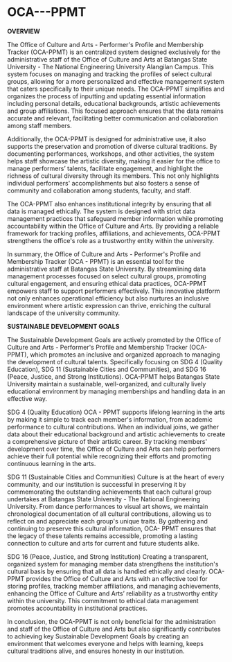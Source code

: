 # OCA---PPMT

**OVERVIEW**

The Office of Culture and Arts - Performer's Profile and Membership Tracker (OCA-PPMT) is an centralized system designed exclusively for the administrative staff of the Office of Culture and Arts at Batangas State University - The National Engineering University Alangilan Campus. This system focuses on managing and tracking the profiles of select cultural groups, allowing for a more personalized and effective management system that caters specifically to their unique needs. The OCA-PPMT simplifies and organizes the process of inputting and updating essential information including personal details, educational backgrounds, artistic achievements and group affiliations. This focused approach ensures that the data remains accurate and relevant,  facilitating better communication and collaboration among staff members.

Additionally, the OCA-PPMT is designed for administrative use, it also supports the preservation and promotion of diverse cultural traditions. By documenting performances, workshops, and other activities, the system helps staff showcase the artistic diversity,  making it easier for the office to manage performers’ talents, facilitate engagement, and highlight the richness of cultural diversity through its members. This not only highlights individual performers' accomplishments but also fosters a sense of community and collaboration among students, faculty, and staff.

The OCA-PPMT also enhances institutional integrity by ensuring that all data is managed ethically. The system is designed with strict data management practices that safeguard member information while promoting accountability within the Office of Culture and Arts. By providing a reliable framework for tracking profiles, affiliations, and achievements, OCA-PPMT strengthens the office's role as a trustworthy entity within the university.


In summary, the Office of Culture and Arts - Performer's Profile and Membership Tracker (OCA - PPMT) is an essential tool for the administrative staff at Batangas State University. By streamlining data management processes focused on select cultural groups, promoting cultural engagement, and ensuring ethical data practices, OCA-PPMT empowers staff to support performers effectively. This innovative platform not only enhances operational efficiency but also nurtures an inclusive environment where artistic expression can thrive, enriching the cultural landscape of the university community.

**SUSTAINABLE DEVELOPMENT GOALS**

The Sustainable Development Goals are actively promoted by the Office of Culture and Arts - Performer's Profile and Membership Tracker (OCA-PPMT), which promotes an inclusive and organized approach to managing the development of cultural talents. Specifically focusing on SDG 4 (Quality Education), SDG 11 (Sustainable Cities and Communities), and SDG 16 (Peace, Justice, and Strong Institutions). OCA-PPMT helps Batangas State University maintain a sustainable, well-organized, and culturally lively educational environment by managing memberships and handling data in an effective way.

SDG 4 (Quality Education)
	OCA - PPMT supports lifelong learning in the arts by making it simple to track each member's information, from academic performance to cultural contributions. When an individual joins, we gather data about their educational background and artistic achievements to create a comprehensive picture of their artistic career. By tracking members' development over time, the Office of Culture and Arts can help performers achieve their full potential while recognizing their efforts and promoting continuous learning in the arts.

SDG 11 (Sustainable Cities and Communities)
	Culture is at the heart of every community, and our institution is successful in preserving it by commemorating the outstanding achievements that each cultural group undertakes at Batangas State University - The National Engineering University. From dance performances to visual art shows, we maintain chronological documentation of all cultural contributions, allowing us to reflect on and appreciate each group's unique traits. By gathering and continuing to preserve this cultural information, OCA- PPMT ensures that the legacy of these talents remains accessible, promoting a lasting connection to culture and arts for current and future students alike.

SDG 16 (Peace, Justice, and Strong Institution)
Creating a transparent, organized system for managing member data strengthens the institution's cultural basis by ensuring that all data is handled ethically and clearly. OCA-PPMT provides the Office of Culture and Arts with an effective tool for storing profiles, tracking member affiliations, and managing achievements, enhancing the Office of Culture and Arts’ reliability as a trustworthy entity within the university. This commitment to ethical data management promotes accountability in institutional practices.

In conclusion, the OCA-PPMT is not only beneficial for the administration and staff of the Office of Culture and Arts but also significantly contributes to achieving key Sustainable Development Goals by creating an environment that welcomes everyone and helps with learning, keeps cultural traditions alive, and ensures honesty in our institution.
